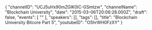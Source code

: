 {
    "channelID": "UCJ5uHx90mZGlK0lC-GSmtzw",
    "channelName": "Blockchain University",
    "date": "2015-03-06T20:06:28.000Z",
    "draft": false,
    "events": [
        ""
    ],
    "speakers": [],
    "tags": [],
    "title": "Blockchain University Bitcore Part 5",
    "youtubeID": "O5hrWH0FzXY"
}